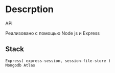 
# Descrption
API

Реализовано с помощью Node js и Express

## Stack
```
Express( express-session, session-file-store )
Mongodb Atlas
```